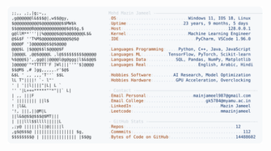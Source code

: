 <picture>
  <source srcset="https://raw.githubusercontent.com/mmazinjameel/mmazinjameel/main/dark_mode.svg?v=1754842339" media="(prefers-color-scheme: dark)">
  <img src="https://raw.githubusercontent.com/mmazinjameel/mmazinjameel/main/light_mode.svg?v=1754842339">
</picture>
